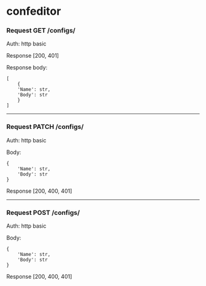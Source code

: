 # confeditor

### Request GET /configs/

Auth: http basic

Response [200, 401]

Response body:
```
[
    {
    'Name': str,
    'Body': str
    }
]
```

***

### Request PATCH /configs/

Auth: http basic

Body: 
```
{
    'Name': str,
    'Body': str
}
```

Response [200, 400, 401]

***

### Request POST /configs/

Auth: http basic

Body: 
```
{
    'Name': str,
    'Body': str
}
```

Response [200, 400, 401]
